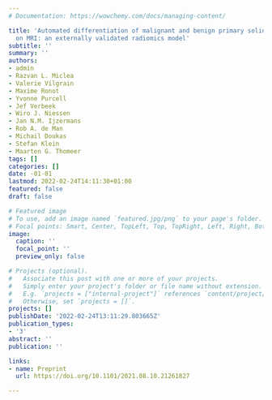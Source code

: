 ```yaml
---
# Documentation: https://wowchemy.com/docs/managing-content/

title: 'Automated differentiation of malignant and benign primary solid liver lesions
  on MRI: an externally validated radiomics model'
subtitle: ''
summary: ''
authors:
- admin
- Razvan L. Miclea
- Valerie Vilgrain
- Maxime Ronot
- Yvonne Purcell
- Jef Verbeek
- Wiro J. Niessen
- Jan N.M. Ijzermans
- Rob A. de Man
- Michail Doukas
- Stefan Klein
- Maarten G. Thomeer
tags: []
categories: []
date: -01-01
lastmod: 2022-02-24T14:11:30+01:00
featured: false
draft: false

# Featured image
# To use, add an image named `featured.jpg/png` to your page's folder.
# Focal points: Smart, Center, TopLeft, Top, TopRight, Left, Right, BottomLeft, Bottom, BottomRight.
image:
  caption: ''
  focal_point: ''
  preview_only: false

# Projects (optional).
#   Associate this post with one or more of your projects.
#   Simply enter your project's folder or file name without extension.
#   E.g. `projects = ["internal-project"]` references `content/project/deep-learning/index.md`.
#   Otherwise, set `projects = []`.
projects: []
publishDate: '2022-02-24T13:11:29.803665Z'
publication_types:
- '3'
abstract: ''
publication: ''

links:
- name: Preprint
  url: https://doi.org/10.1101/2021.08.10.21261827

---
```

